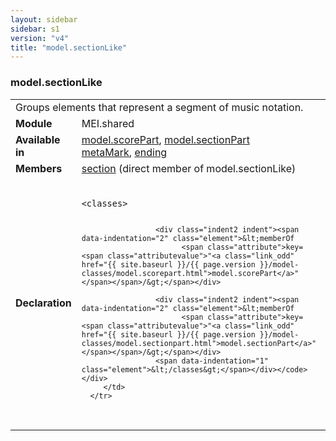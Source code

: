 ```yaml
---
layout: sidebar
sidebar: s1
version: "v4"
title: "model.sectionLike"
---
```

<div class="classSpec model">
   <h3 id="model.sectionLike">model.sectionLike</h3>
   <table class="wovenodd">
      <tr>
         <td colspan="2" class="wovenodd-col2">Groups elements that represent a segment of music notation.</td>
      </tr>
      <tr>
         <td class="wovenodd-col1"><strong>Module</strong></td>
         <td class="wovenodd-col2">MEI.shared</td>
      </tr>
      <tr>
         <td class="wovenodd-col1"><strong>Available in</strong></td>
         <td class="wovenodd-col2">
            <div class="parent">
               <div><a class="link_odd_classSpec" href="{{ site.baseurl }}/{{ page.version }}/model-classes/model.scorepart.html">model.scorePart</a>, <a class="link_odd_classSpec" href="{{ site.baseurl }}/{{ page.version }}/model-classes/model.sectionpart.html">model.sectionPart</a></div>
               <div><a class="link_odd_elementSpec" href="{{ site.baseurl }}/{{ page.version }}/elements/metamark.html">metaMark</a>, <a class="link_odd_elementSpec" href="{{ site.baseurl }}/{{ page.version }}/elements/ending.html">ending</a></div>
            </div>
         </td>
      </tr>
      <tr>
         <td class="wovenodd-col1"><strong>Members</strong></td>
         <td class="wovenodd-col2">
            <div class="parent">
               <div><a class="link_odd_elementSpec" href="{{ site.baseurl }}/{{ page.version }}/elements/section.html">section</a> (direct member of model.sectionLike)
               </div>
            </div>
         </td>
      </tr>
      <tr>
         <td class="wovenodd-col1"><strong>Declaration</strong></td>
         <td class="wovenodd-col2">
            <div class="code" xml:space="preserve" data-lang="ODD"><code>
                  <div class="indent1 indent"><span data-indentation="1" class="element">&lt;classes&gt;</span>
                     
                     <div class="indent2 indent"><span data-indentation="2" class="element">&lt;memberOf
                           <span class="attribute">key=<span class="attributevalue">"<a class="link_odd" href="{{ site.baseurl }}/{{ page.version }}/model-classes/model.scorepart.html">model.scorePart</a>"</span></span>/&gt;</span></div>
                     
                     <div class="indent2 indent"><span data-indentation="2" class="element">&lt;memberOf
                           <span class="attribute">key=<span class="attributevalue">"<a class="link_odd" href="{{ site.baseurl }}/{{ page.version }}/model-classes/model.sectionpart.html">model.sectionPart</a>"</span></span>/&gt;</span></div>
                     <span data-indentation="1" class="element">&lt;/classes&gt;</span></div></code></div>
         </td>
      </tr>
   </table>
</div>